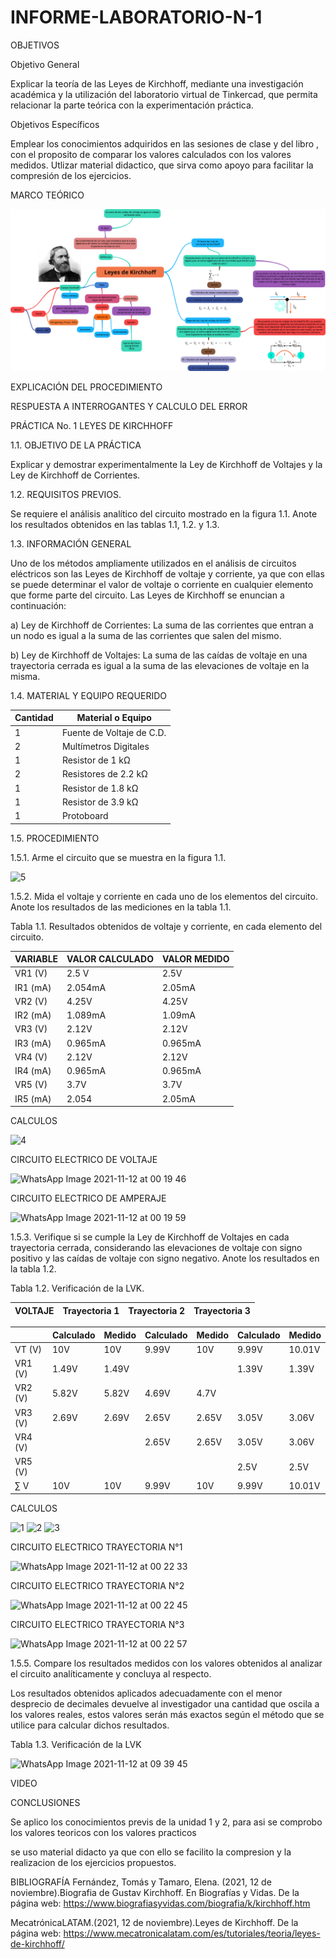 # INFORME-LABORATORIO-N-1
OBJETIVOS

Objetivo General

Explicar la teoría de las Leyes de Kirchhoff, mediante una investigación académica y la utilización del laboratorio virtual de Tinkercad, que permita 
relacionar la parte teórica con la experimentación práctica.


Objetivos Específicos

Emplear los conocimientos adquiridos en las sesiones de clase y del libro , con el proposito de comparar los valores calculados con los valores medidos.
Utlizar material didactico, que sirva como apoyo para facilitar la compresión de los ejercicios. 


MARCO TEÓRICO

![](https://github.com/BENLLAMIN69/INFORME-LABORATORIO-N-1/blob/main/Ima/png%20(1).png)

EXPLICACIÓN DEL PROCEDIMIENTO

RESPUESTA A INTERROGANTES Y CALCULO DEL ERROR

PRÁCTICA No. 1 LEYES DE KIRCHHOFF

1.1. OBJETIVO DE LA PRÁCTICA

Explicar y demostrar experimentalmente la Ley de Kirchhoff de Voltajes y la Ley de
Kirchhoff de Corrientes.

1.2. REQUISITOS PREVIOS.

Se requiere el análisis analítico del circuito mostrado en la figura 1.1. Anote los resultados
obtenidos en las tablas 1.1, 1.2. y 1.3.

1.3. INFORMACIÓN GENERAL

Uno de los métodos ampliamente utilizados en el análisis de circuitos eléctricos son
las Leyes de Kirchhoff de voltaje y corriente, ya que con ellas se puede determinar el
valor de voltaje o corriente en cualquier elemento que forme parte del circuito. Las Leyes
de Kirchhoff se enuncian a continuación:


a) Ley de Kirchhoff de Corrientes: La suma de las corrientes que entran a un
nodo es igual a la suma de las corrientes que salen del mismo.


b) Ley de Kirchhoff de Voltajes: La suma de las caídas de voltaje en una
trayectoria cerrada es igual a la suma de las elevaciones de voltaje en la
misma.


1.4. MATERIAL Y EQUIPO REQUERIDO


|Cantidad| Material o Equipo|
|--------|------------------|
|1 |Fuente de Voltaje de C.D.|
|2 |Multímetros Digitales|
|1| Resistor de 1 kΩ|
|2 |Resistores de 2.2 kΩ|
|1 |Resistor de 1.8 kΩ|
|1 |Resistor de 3.9 kΩ|
|1 |Protoboard|

1.5. PROCEDIMIENTO

1.5.1. Arme el circuito que se muestra en la figura 1.1.

![5](https://user-images.githubusercontent.com/93899422/141493294-5bdf197b-045b-428d-814b-8cc6b7962b70.png)

1.5.2. Mida el voltaje y corriente en cada uno de los elementos del circuito. Anote los
resultados de las mediciones en la tabla 1.1.

Tabla 1.1. Resultados obtenidos de voltaje y corriente, en cada elemento del circuito.

|VARIABLE| VALOR CALCULADO| VALOR MEDIDO|
|---------|---------------|-------------|
|VR1 (V)|2.5 V|2.5V|
|IR1 (mA)|2.054mA|2.05mA|
|VR2 (V)|4.25V|4.25V|
|IR2 (mA)|1.089mA|1.09mA|
|VR3 (V)|2.12V|2.12V|
|IR3 (mA)|0.965mA|0.965mA|
|VR4 (V)|2.12V|2.12V|
|IR4 (mA)|0.965mA|0.965mA|
|VR5 (V)|3.7V|3.7V|
|IR5 (mA)|2.054|2.05mA|

CALCULOS

![4](https://user-images.githubusercontent.com/93899422/141489466-5612a4db-9ff2-4528-821f-c7369155efb0.png)

CIRCUITO ELECTRICO DE VOLTAJE

![WhatsApp Image 2021-11-12 at 00 19 46](https://user-images.githubusercontent.com/93899422/141490154-49a7d43b-4056-4296-8e5e-6972b9b7df1c.jpeg)

CIRCUITO ELECTRICO DE AMPERAJE

![WhatsApp Image 2021-11-12 at 00 19 59](https://user-images.githubusercontent.com/93899422/141490158-4d6ad2f3-2eb8-4ffd-b8eb-e44fe5603c9c.jpeg)

1.5.3. Verifique si se cumple la Ley de Kirchhoff de Voltajes en cada trayectoria cerrada,
considerando las elevaciones de voltaje con signo positivo y las caídas de voltaje con
signo negativo. Anote los resultados en la tabla 1.2.

Tabla 1.2. Verificación de la LVK.

|VOLTAJE|Trayectoria 1| Trayectoria 2| Trayectoria 3|
|-------|-------------|--------------|--------------|

||Calculado| Medido| Calculado |Medido| Calculado| Medido|
|-|---------|------|-----------|-------|----------|-------|
|VT (V)|10V|10V|9.99V|10V|9.99V|10.01V|
|VR1 (V)|1.49V|1.49V|||1.39V|1.39V|
|VR2 (V)|5.82V|5.82V|4.69V|4.7V|||
|VR3 (V)|2.69V|2.69V|2.65V|2.65V|3.05V|3.06V|
|VR4 (V)|||2.65V|2.65V|3.05V|3.06V|
|VR5 (V)|||||2.5V|2.5V|
|∑ V|10V|10V|9.99V|10V|9.99V|10.01V|

CALCULOS

![1](https://user-images.githubusercontent.com/93899422/141487929-20797d16-aaae-460a-892a-1f421446f014.png)
![2](https://user-images.githubusercontent.com/93899422/141487932-40de99f9-cdd8-4580-849b-d20e2a490597.png)
![3](https://user-images.githubusercontent.com/93899422/141491302-3c70be32-c09c-4b8f-af74-072e0771744a.png)

CIRCUITO ELECTRICO TRAYECTORIA N°1

![WhatsApp Image 2021-11-12 at 00 22 33](https://user-images.githubusercontent.com/93899422/141490162-a0386138-db3a-4b0e-9455-4d25188ebcd0.jpeg)

CIRCUITO ELECTRICO TRAYECTORIA N°2

![WhatsApp Image 2021-11-12 at 00 22 45](https://user-images.githubusercontent.com/93899422/141490165-dbeaa1ef-bab3-4eb4-be6e-d4100b0f85d9.jpeg)

CIRCUITO ELECTRICO TRAYECTORIA N°3

![WhatsApp Image 2021-11-12 at 00 22 57](https://user-images.githubusercontent.com/93899422/141490166-9c1533e8-6f5d-4ddd-b00d-84caf585a0e9.jpeg)

1.5.5.	Compare los resultados medidos con los valores obtenidos al analizar el circuito analíticamente y concluya al respecto.

Los resultados obtenidos aplicados adecuadamente con el menor desprecio de decimales devuelve al investigador una cantidad que oscila a los valores reales, estos valores serán más exactos según el método que se utilice para calcular dichos resultados. 

Tabla 1.3. Verificación de la LVK

![WhatsApp Image 2021-11-12 at 09 39 45](https://user-images.githubusercontent.com/93899422/141489042-e38434ee-9230-4d47-8195-b58fa1c4ad5f.jpeg)

VIDEO

CONCLUSIONES

Se aplico los conocimientos previs de la unidad 1 y 2, para asi se comprobo los valores teoricos con los valores practicos

se uso material didacto ya que con ello se facilito la compresion y la realizacion de los ejercicios propuestos.

BIBLIOGRAFÍA
Fernández, Tomás y Tamaro, Elena. (2021, 12 de noviembre).Biografia de Gustav Kirchhoff. En Biografías y Vidas. De la página web: https://www.biografiasyvidas.com/biografia/k/kirchhoff.htm

MecatrónicaLATAM.(2021, 12 de noviembre).Leyes de Kirchhoff. De la página web: https://www.mecatronicalatam.com/es/tutoriales/teoria/leyes-de-kirchhoff/

